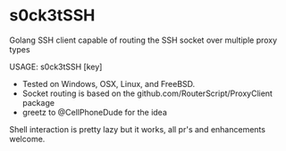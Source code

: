 # s0ck3tSSH
Golang SSH client capable of routing the SSH socket over multiple proxy types

USAGE: s0ck3tSSH <proxy host> <ssh host> [key]

- Tested on Windows, OSX, Linux, and FreeBSD.
- Socket routing is based on the github.com/RouterScript/ProxyClient package
- greetz to @CellPhoneDude for the idea

Shell interaction is pretty lazy but it works, all pr's and enhancements welcome.

